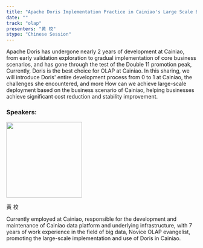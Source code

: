 ```yaml
---
title: "Apache Doris Implementation Practice in Cainiao's Large Scale Business Scenarios"
date: ""
track: "olap"
presenters: "黄 校"
stype: "Chinese Session"
---
```


Apache Doris has undergone nearly 2 years of development at Cainiao, from early validation exploration to gradual implementation of core business scenarios, and has gone through the test of the Double 11 promotion peak,
Currently, Doris is the best choice for OLAP at Cainiao. In this sharing, we will introduce Doris' entire development process from 0 to 1 at Cainiao, the challenges she encountered, and more
How can we achieve large-scale deployment based on the business scenario of Cainiao, helping businesses achieve significant cost reduction and stability improvement.

### Speakers:


<img src="https://sessionize.com/image/1078-400o400o1-GejSMzNQmMfJVPtRW5iKKy.jpg" width="200" /><br/>

黄 校

Currently employed at Cainiao, responsible for the development and maintenance of Cainiao data platform and underlying infrastructure, with 7 years of work experience in the field of big data, Novice OLAP evangelist, promoting the large-scale implementation and use of Doris in Cainiao.

